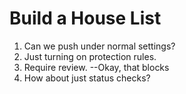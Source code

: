 Build a House List
==================

1. Can we push under normal settings?
2. Just turning on protection rules.
3. Require review. --Okay, that blocks
4. How about just status checks?
